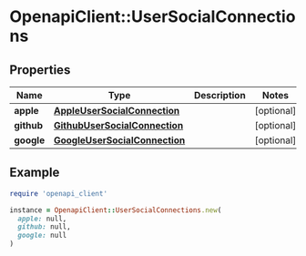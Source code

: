 # OpenapiClient::UserSocialConnections

## Properties

| Name       | Type                                                            | Description | Notes      |
| ---------- | --------------------------------------------------------------- | ----------- | ---------- |
| **apple**  | [**AppleUserSocialConnection**](AppleUserSocialConnection.md)   |             | [optional] |
| **github** | [**GithubUserSocialConnection**](GithubUserSocialConnection.md) |             | [optional] |
| **google** | [**GoogleUserSocialConnection**](GoogleUserSocialConnection.md) |             | [optional] |

## Example

```ruby
require 'openapi_client'

instance = OpenapiClient::UserSocialConnections.new(
  apple: null,
  github: null,
  google: null
)
```
